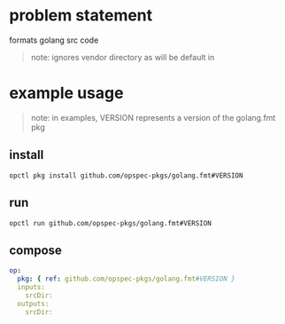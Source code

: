 # problem statement
formats golang src code

> note: ignores vendor directory as will be default in

# example usage

> note: in examples, VERSION represents a version of the golang.fmt pkg

## install

```shell
opctl pkg install github.com/opspec-pkgs/golang.fmt#VERSION
```

## run

```
opctl run github.com/opspec-pkgs/golang.fmt#VERSION
```

## compose

```yaml
op:
  pkg: { ref: github.com/opspec-pkgs/golang.fmt#VERSION }
  inputs: 
    srcDir:
  outputs:
    srcDir:
```
